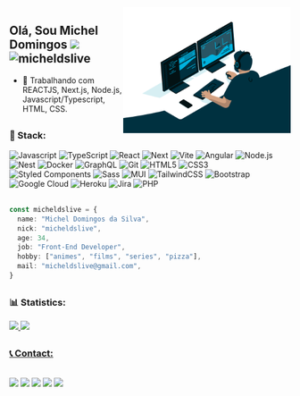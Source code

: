 <img src="code.gif" min-width="300px" max-width="300px" width="300px" align="right" alt="Front-End">

 ## Olá, Sou Michel Domingos <img src="https://media.giphy.com/media/hvRJCLFzcasrR4ia7z/giphy.gif" width="25px"> <img src="https://komarev.com/ghpvc/?username=micheldslive" alt="micheldslive" />

- 🌱 Trabalhando com REACTJS, Next.js, Node.js, Javascript/Typescript, HTML, CSS.

##
### 🚀 Stack:

![Javascript](https://img.shields.io/badge/JavaScript-black?style=for-the-badge&logo=javascript&logoColor=F7DF1E)
![TypeScript](https://img.shields.io/badge/TypeScript-black?style=for-the-badge&logo=typescript&logoColor=007ACC)
![React](https://img.shields.io/badge/ReactJS-black?style=for-the-badge&logo=react&logoColor=61DBFB)
![Next](https://img.shields.io/badge/Next-black?style=for-the-badge&logo=next.js)
![Vite](https://img.shields.io/badge/vite-black.svg?style=for-the-badge&logo=vite)
![Angular](https://img.shields.io/badge/angular-black.svg?style=for-the-badge&logo=angular&logoColor=DD0031)
![Node.js](https://img.shields.io/badge/Node.js-black?style=for-the-badge&logo=nodedotjs&logoColor=339933)
![Nest](https://img.shields.io/badge/Nest-black?style=for-the-badge&logo=nestjs&logoColor=EA2845)
![Docker](https://img.shields.io/badge/Docker-black?style=for-the-badge&logo=docker&logoColor=2496ED)
![GraphQL](https://img.shields.io/badge/GraphQL-black?style=for-the-badge&logo=GraphQL&logoColor=2496ED)
![Git](https://img.shields.io/badge/git-black.svg?style=for-the-badge&logo=git&logoColor=F05033)
![HTML5](https://img.shields.io/badge/html5-black.svg?style=for-the-badge&logo=html5&logoColor=E34F26)
![CSS3](https://img.shields.io/badge/css3-black.svg?style=for-the-badge&logo=css3&logoColor=1572B6)
![Styled Components](https://img.shields.io/badge/styled--components-black?style=for-the-badge&logo=styled-components&logoColor=DB7093)
![Sass](https://img.shields.io/badge/Sass-black?style=for-the-badge&logo=sass&logoColor=cc6699)
![MUI](https://img.shields.io/badge/MUI-black.svg?style=for-the-badge&logo=mui&logoColor=0081CB)
![TailwindCSS](https://img.shields.io/badge/Tailwind%20CSS-black?style=for-the-badge&logo=tailwind-css)
![Bootstrap](https://img.shields.io/badge/bootstrap-black.svg?style=for-the-badge&logo=bootstrap&logoColor=865dc4)
![Google Cloud](https://img.shields.io/badge/GoogleCloud-black.svg?style=for-the-badge&logo=google-cloud&logoColor=4285F4)
![Heroku](https://img.shields.io/badge/heroku-black.svg?style=for-the-badge&logo=heroku&logoColor=430098)
![Jira](https://img.shields.io/badge/jira-black.svg?style=for-the-badge&logo=jira&logoColor=0A0FFF)
![PHP](https://img.shields.io/badge/PHP-black?style=for-the-badge&logo=php&logoColor=5E7DB0)

##
```ts
const micheldslive = {
  name: "Michel Domingos da Silva",
  nick: "micheldslive",
  age: 34,
  job: "Front-End Developer",
  hobby: ["animes", "films", "series", "pizza"],
  mail: "micheldslive@gmail.com",
}
```

##
### 📊 Statistics:
  
<div>
  <a href="https://github.com/micheldslive">
  <img height="150em" src="https://github-readme-stats.vercel.app/api?username=micheldslive&show_icons=true&theme=dracula&include_all_commits=true&count_private=true"/>
  <img height="150em" src="https://github-readme-stats.vercel.app/api/top-langs/?username=micheldslive&layout=compact&langs_count=16&theme=dracula"/>
</div>
 
 ##
 ### 📞 Contact:

<div style="display: inline_block"><br> 
  <a href="https://micode-dev.vercel.app/" target="_blank">
  <img src="https://img.shields.io/badge/-Portfolio-black?style=for-the-badge&logo=appveyor&logoColor=00FFFF&link=https://www.linkedin.com/in/micheldslive"/></a> 
  <a href="https://www.linkedin.com/in/micheldslive" alt="Linkedin">
  <img src="https://img.shields.io/badge/-Linkedin-black?style=for-the-badge&logo=Linkedin&logoColor=0A66C2&link=https://www.linkedin.com/in/micheldslive"/></a> 
  <a href="https://www.instagram.com/micheldslive/" alt="Instagram">
  <img src="https://img.shields.io/badge/-Instagram-black?style=for-the-badge&logo=Instagram&logoColor=ED4956&link=https://www.instagram.com/micheldslive"/></a>
  <a href = "mailto:micheldslive@gmail.com"><img src="https://img.shields.io/badge/-Gmail-black?style=for-the-badge&logo=gmail&logoColor=EA4335" target="_blank"></a>
  <a href="https://api.whatsapp.com/send?phone=+5581995593520" target="_blank"><img src="https://img.shields.io/badge/WhatsApp-black?style=for-the-badge&logo=whatsapp&logoColor=25D366"></a>
</div>
